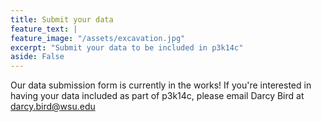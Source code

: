 ```yaml
---
title: Submit your data
feature_text: |
feature_image: "/assets/excavation.jpg"
excerpt: "Submit your data to be included in p3k14c"
aside: False
---
```


Our data submission form is currently in the works! If you're interested in
having your data included as part of p3k14c, please email Darcy Bird at darcy.bird@wsu.edu
